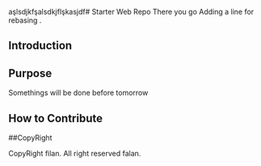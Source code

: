 aşlsdjkfşalsdkjflşkasjdf# Starter Web Repo
There you go
Adding a line for rebasing .
## Introduction


## Purpose

Somethings will be done before tomorrow

## How to Contribute

##CopyRight

CopyRight filan. All right reserved falan.